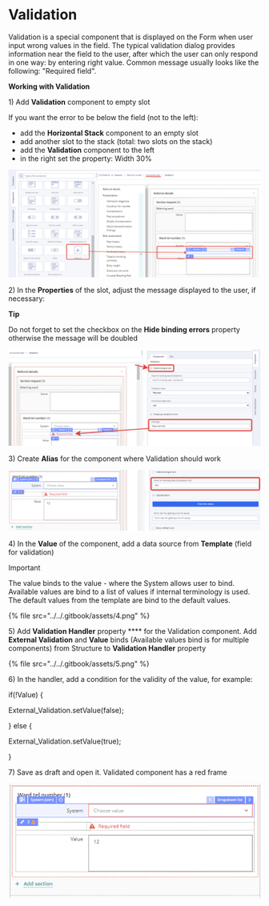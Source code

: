# Validation

Validation is a special component that is displayed on the Form when user input wrong values in the field. The typical validation dialog provides information near the field to the user, after which the user can only respond in one way: by entering right value. Common message usually looks like the following: "Required field".&#x20;

**Working with Validation**

1\) Add **Validation** component to empty slot

If you want the error to be below the field (not to the left):

* add the **Horizontal Stack** component to an empty slot
* add another slot to the stack (total: two slots on the stack)
* add the **Validation** component to the left
* in the right set the property: Width 30%

![](../../.gitbook/assets/1.png)

2\) In the **Properties** of the slot, adjust the message displayed to the user, if necessary:

**Tip**

Do not forget to set the checkbox on the **Hide binding errors** property otherwise the message will be doubled

![](../../.gitbook/assets/2.png)

3\) Create **Alias** for the component where Validation should work

![](../../.gitbook/assets/3.png)

4\) In the **Value** of the component, add a data source from **Template** (field for validation)

Important

The value binds to the value - where the System allows user to bind. Available values are bind to a list of values if internal terminology is used. The default values from the template are bind to the default values.

{% file src="../../.gitbook/assets/4.png" %}

5\) Add **Validation Handler** property **** for the Validation component. Add **External Validation** and **Value** binds (Available values bind is for multiple components) from Structure to **Validation Handler** property

{% file src="../../.gitbook/assets/5.png" %}

&#x20;6\) In the handler, add a condition for the validity of the value, for example:

if(!Value) {

External\_Validation.setValue(false);

} else {

External\_Validation.setValue(true);

}

7\) Save as draft and open it. Validated component has a red frame

![](../../.gitbook/assets/6.png)
